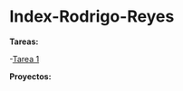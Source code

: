 # Index-Rodrigo-Reyes

**Tareas:**

  -[Tarea 1](https://github.com/RodrigoReyes01/Tarea1ED.git) 

**Proyectos:**
